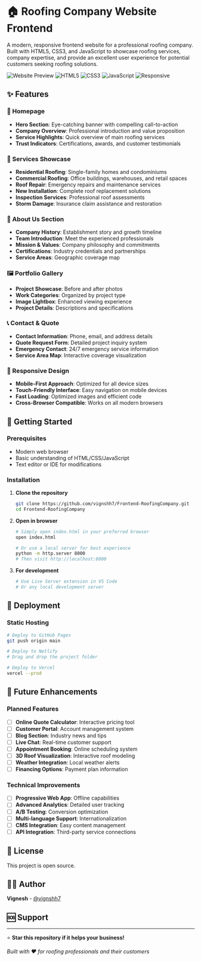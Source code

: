 # 🏠 Roofing Company Website Frontend

A modern, responsive frontend website for a professional roofing company. Built with HTML5, CSS3, and JavaScript to showcase roofing services, company expertise, and provide an excellent user experience for potential customers seeking roofing solutions.

![Website Preview](https://img.shields.io/badge/Status-Active-green) ![HTML5](https://img.shields.io/badge/HTML5-E34F26?logo=html5&logoColor=white) ![CSS3](https://img.shields.io/badge/CSS3-1572B6?logo=css3&logoColor=white) ![JavaScript](https://img.shields.io/badge/JavaScript-F7DF1E?logo=javascript&logoColor=black) ![Responsive](https://img.shields.io/badge/Responsive-Yes-brightgreen)

## ✨ Features

### 🏡 Homepage
- **Hero Section**: Eye-catching banner with compelling call-to-action
- **Company Overview**: Professional introduction and value proposition
- **Service Highlights**: Quick overview of main roofing services
- **Trust Indicators**: Certifications, awards, and customer testimonials

### 🔧 Services Showcase
- **Residential Roofing**: Single-family homes and condominiums
- **Commercial Roofing**: Office buildings, warehouses, and retail spaces
- **Roof Repair**: Emergency repairs and maintenance services
- **New Installation**: Complete roof replacement solutions
- **Inspection Services**: Professional roof assessments
- **Storm Damage**: Insurance claim assistance and restoration

### 💼 About Us Section
- **Company History**: Establishment story and growth timeline
- **Team Introduction**: Meet the experienced professionals
- **Mission & Values**: Company philosophy and commitments
- **Certifications**: Industry credentials and partnerships
- **Service Areas**: Geographic coverage map

### 🖼️ Portfolio Gallery
- **Project Showcase**: Before and after photos
- **Work Categories**: Organized by project type
- **Image Lightbox**: Enhanced viewing experience
- **Project Details**: Descriptions and specifications

### 📞 Contact & Quote
- **Contact Information**: Phone, email, and address details
- **Quote Request Form**: Detailed project inquiry system
- **Emergency Contact**: 24/7 emergency service information
- **Service Area Map**: Interactive coverage visualization

### 📱 Responsive Design
- **Mobile-First Approach**: Optimized for all device sizes
- **Touch-Friendly Interface**: Easy navigation on mobile devices
- **Fast Loading**: Optimized images and efficient code
- **Cross-Browser Compatible**: Works on all modern browsers

## 🚀 Getting Started

### Prerequisites
- Modern web browser
- Basic understanding of HTML/CSS/JavaScript
- Text editor or IDE for modifications

### Installation

1. **Clone the repository**
   ```bash
   git clone https://github.com/vignshh7/Frontend-RoofingCompany.git
   cd Frontend-RoofingCompany
   ```

2. **Open in browser**
   ```bash
   # Simply open index.html in your preferred browser
   open index.html
   
   # Or use a local server for best experience
   python -m http.server 8000
   # Then visit http://localhost:8000
   ```

3. **For development**
   ```bash
   # Use Live Server extension in VS Code
   # Or any local development server
   ```


## 🚀 Deployment

### Static Hosting
```bash
# Deploy to GitHub Pages
git push origin main

# Deploy to Netlify
# Drag and drop the project folder

# Deploy to Vercel
vercel --prod
```


## 🔮 Future Enhancements

### Planned Features
- [ ] **Online Quote Calculator**: Interactive pricing tool
- [ ] **Customer Portal**: Account management system
- [ ] **Blog Section**: Industry news and tips
- [ ] **Live Chat**: Real-time customer support
- [ ] **Appointment Booking**: Online scheduling system
- [ ] **3D Roof Visualization**: Interactive roof modeling
- [ ] **Weather Integration**: Local weather alerts
- [ ] **Financing Options**: Payment plan information

### Technical Improvements
- [ ] **Progressive Web App**: Offline capabilities
- [ ] **Advanced Analytics**: Detailed user tracking
- [ ] **A/B Testing**: Conversion optimization
- [ ] **Multi-language Support**: Internationalization
- [ ] **CMS Integration**: Easy content management
- [ ] **API Integration**: Third-party service connections

## 📄 License

This project is open source.

## 👨‍💻 Author

**Vignesh** - [@vignshh7](https://github.com/vignshh7)

## 🆘 Support

---

⭐ **Star this repository if it helps your business!**

*Built with ❤️ for roofing professionals and their customers*


